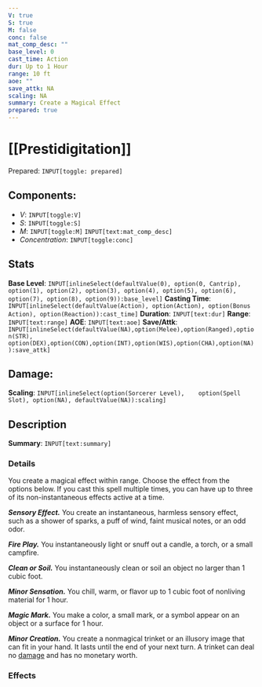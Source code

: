 ```yaml
---
V: true
S: true
M: false
conc: false
mat_comp_desc: ""
base_level: 0
cast_time: Action
dur: Up to 1 Hour
range: 10 ft
aoe: ""
save_attk: NA
scaling: NA
summary: Create a Magical Effect
prepared: true
---
```

# [[Prestidigitation]]
Prepared: `INPUT[toggle: prepared]`
## **Components**:
 - *V*: `INPUT[toggle:V]`
 - *S*: `INPUT[toggle:S]`
 - *M*: `INPUT[toggle:M]` `INPUT[text:mat_comp_desc]`
- *Concentration*: `INPUT[toggle:conc]`

## **Stats**
**Base Level**: `INPUT[inlineSelect(defaultValue(0), option(0, Cantrip), option(1), option(2), option(3), option(4), option(5), option(6), option(7), option(8), option(9)):base_level]`
**Casting Time**: `INPUT[inlineSelect(defaultValue(Action), option(Action), option(Bonus Action), option(Reaction)):cast_time]`
**Duration**: `INPUT[text:dur]`
**Range**: `INPUT[text:range]`
**AOE**: `INPUT[text:aoe]`
**Save/Attk**:  `INPUT[inlineSelect(defaultValue(NA),option(Melee),option(Ranged),option(STR),	option(DEX),option(CON),option(INT),option(WIS),option(CHA),option(NA)):save_attk]`

## **Damage**:
**Scaling**: `INPUT[inlineSelect(option(Sorcerer Level),	option(Spell Slot), option(NA), defaultValue(NA)):scaling]`


## **Description**

**Summary**: `INPUT[text:summary]`
### Details

You create a magical effect within range. Choose the effect from the options below. If you cast this spell multiple times, you can have up to three of its non-instantaneous effects active at a time.  
  
_**Sensory Effect.**_ You create an instantaneous, harmless sensory effect, such as a shower of sparks, a puff of wind, faint musical notes, or an odd odor.  
  
_**Fire Play.**_ You instantaneously light or snuff out a candle, a torch, or a small campfire.  
  
_**Clean or Soil.**_ You instantaneously clean or soil an object no larger than 1 cubic foot.  
  
_**Minor Sensation.**_ You chill, warm, or flavor up to 1 cubic foot of nonliving material for 1 hour.  
  
_**Magic Mark.**_ You make a color, a small mark, or a symbol appear on an object or a surface for 1 hour.  
  
_**Minor Creation.**_ You create a nonmagical trinket or an illusory image that can fit in your hand. It lasts until the end of your next turn. A trinket can deal no [damage](https://roll20.net/compendium/dnd5e/Rules:Rules%20Definitions?expansion=32231#Damage) and has no monetary worth.
### Effects
